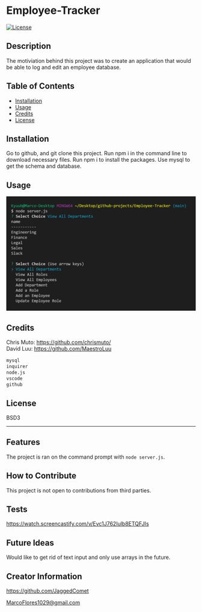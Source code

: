 # Employee-Tracker
[![License](https://img.shields.io/badge/License-BSD_3--Clause-blue.svg)](https://opensource.org/licenses/BSD-3-Clause)

## Description

The motiviation behind this project was to create an application that would be able to log and edit an employee database.


## Table of Contents

- [Installation](#installation)
- [Usage](#usage)
- [Credits](#credits)
- [License](#license)

## Installation

Go to github, and git clone this project. Run npm i in the command line to download necessary files. Run npm i to install the packages. Use mysql to get the schema and database.

## Usage

![app](assets/images/example.png)




## Credits

Chris Muto: https://github.com/chrismuto/ 
<br>
David Luu: https://github.com/MaestroLuu


```
mysql
inquirer
node.js
vscode
github
```

## License

BSD3

---

## Features

The project is ran on the command prompt with ```node server.js```.

## How to Contribute

This project is not open to contributions from third parties.

## Tests

https://watch.screencastify.com/v/Evc1J762Iulb8ETQFJIs

## Future Ideas

Would like to get rid of text input and only use arrays in the future.

## Creator Information

https://github.com/JaggedComet

MarcoFlores1029@gmail.com